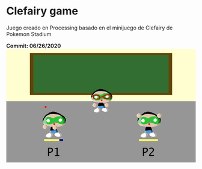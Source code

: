 # Clefairy game
Juego creado en Processing basado en el minijuego de Clefairy de Pokemon Stadium

**Commit: 06/26/2020**<br>
![Chansey](https://github.com/BrunirowsCode/ClefairyGame/blob/master/clefairy.PNG)
